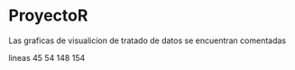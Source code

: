 # ProyectoR
 Las graficas de visualicion de tratado de datos se encuentran comentadas 

 lineas
 45
 54
 148
 154
 
